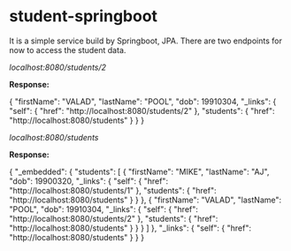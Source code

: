 # student-springboot
It is a simple service build by Springboot, JPA. There are two endpoints for now to access the student data.

_localhost:8080/students/2_

**Response:**

{
     "firstName": "VALAD",
     "lastName": "POOL",
     "dob": 19910304,
     "_links": {
         "self": {
             "href": "http://localhost:8080/students/2"
         },
         "students": {
             "href": "http://localhost:8080/students"
         }
     }
 }

_localhost:8080/students_

**Response:**

{
    "_embedded": {
        "students": [
            {
                "firstName": "MIKE",
                "lastName": "AJ",
                "dob": 19900320,
                "_links": {
                    "self": {
                        "href": "http://localhost:8080/students/1"
                    },
                    "students": {
                        "href": "http://localhost:8080/students"
                    }
                }
            },
            {
                "firstName": "VALAD",
                "lastName": "POOL",
                "dob": 19910304,
                "_links": {
                    "self": {
                        "href": "http://localhost:8080/students/2"
                    },
                    "students": {
                        "href": "http://localhost:8080/students"
                    }
                }
            }
        ]
    },
    "_links": {
        "self": {
            "href": "http://localhost:8080/students"
        }
    }
}
